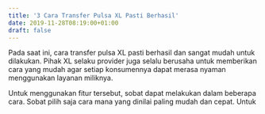 ```yaml
---
title: '3 Cara Transfer Pulsa XL Pasti Berhasil'
date: 2019-11-28T08:19:00+01:00
draft: false
---
```


  
  
  
  
  
  
  
  
Pada saat ini, cara transfer pulsa XL pasti berhasil dan sangat mudah untuk dilakukan. Pihak XL selaku provider juga selalu berusaha untuk memberikan cara yang mudah agar setiap konsumennya dapat merasa nyaman menggunakan layanan miliknya.  
  
  
  
  
Untuk menggunakan fitur tersebut, sobat dapat melakukan dalam beberapa cara. Sobat pilih saja cara mana yang dinilai paling mudah dan cepat. Untuk